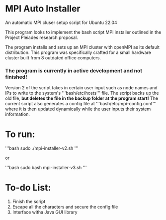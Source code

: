 # MPI Auto Installer
An automatic MPI cluser setup script for Ubuntu 22.04

This program looks to implement the bash script MPI installer outlined in the Project Pleiades research proposal.

The program installs and sets up an MPI cluster with openMPI as its default distribution. This program was specifically
crafted for a small hardware cluster built from 8 outdated office computers. 

### The program is currently in active development and not finished!

Version 2 of the script takes in certain user input such as node names and IPs to write to the system's '''bash/etc/hosts''' 
file. The script backs up the old file, **but deletes the file in the backup folder at the program start!**  The current 
script also generates a config file at '''bash/etc/mpi-config.conf''' where it is then updated dynamically while the user
inputs their system information. 

# To run:

'''bash
sudo ./mpi-installer-v2.sh
'''

or 

'''bash
sudo bash mpi-installer-v3.sh
'''


# To-do List:

1. Finish the script
2. Escape all the characters and secure the config file
3. Interface witha Java GUI library


